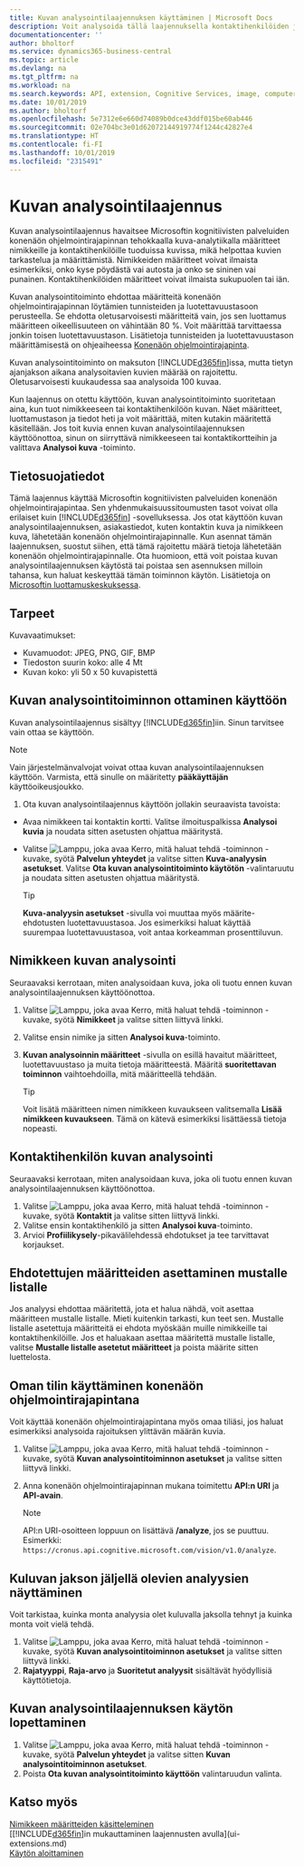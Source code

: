 ```yaml
---
title: Kuvan analysointilaajennuksen käyttäminen | Microsoft Docs
description: Voit analysoida tällä laajennuksella kontaktihenkilöiden ja nimikkeiden kuvia ja etsiä määritteitä, mikä nopeuttaa niiden määrittämistä Business Central -sovelluksessa.
documentationcenter: ''
author: bholtorf
ms.service: dynamics365-business-central
ms.topic: article
ms.devlang: na
ms.tgt_pltfrm: na
ms.workload: na
ms.search.keywords: API, extension, Cognitive Services, image, computer vision, attribute, tag, recognition
ms.date: 10/01/2019
ms.author: bholtorf
ms.openlocfilehash: 5e7312e6e660d74089b0dce43ddf015be60ab446
ms.sourcegitcommit: 02e704bc3e01d62072144919774f1244c42827e4
ms.translationtype: HT
ms.contentlocale: fi-FI
ms.lasthandoff: 10/01/2019
ms.locfileid: "2315491"
---
```

# <a name="the-image-analyzer-extension"></a>Kuvan analysointilaajennus
Kuvan analysointilaajennus havaitsee Microsoftin kognitiivisten palveluiden konenäön ohjelmointirajapinnan tehokkaalla kuva-analytiikalla määritteet nimikkeille ja kontaktihenkilöille tuoduissa kuvissa, mikä helpottaa kuvien tarkastelua ja määrittämistä. Nimikkeiden määritteet voivat ilmaista esimerkiksi, onko kyse pöydästä vai autosta ja onko se sininen vai punainen. Kontaktihenkilöiden määritteet voivat ilmaista sukupuolen tai iän.

Kuvan analysointitoiminto ehdottaa määritteitä konenäön ohjelmointirajapinnan löytämien tunnisteiden ja luotettavuustasoon perusteella. Se ehdotta oletusarvoisesti määritteitä vain, jos sen luottamus määritteen oikeellisuuteen on vähintään 80 %. Voit määrittää tarvittaessa jonkin toisen luotettavuustason. Lisätietoja tunnisteiden ja luotettavuustason määrittämisestä on ohjeaiheessa [Konenäön ohjelmointirajapinta](https://go.microsoft.com/fwlink/?linkid=851476).  

Kuvan analysointitoiminto on maksuton [!INCLUDE[d365fin](includes/d365fin_md.md)]issa, mutta tietyn ajanjakson aikana analysoitavien kuvien määrää on rajoitettu. Oletusarvoisesti kuukaudessa saa analysoida 100 kuvaa.

Kun laajennus on otettu käyttöön, kuvan analysointitoiminto suoritetaan aina, kun tuot nimikkeeseen tai kontaktihenkilöön kuvan. Näet määritteet, luottamustason ja tiedot heti ja voit määrittää, miten kutakin määritettä käsitellään. Jos toit kuvia ennen kuvan analysointilaajennuksen käyttöönottoa, sinun on siirryttävä nimikkeeseen tai kontaktikortteihin ja valittava **Analysoi kuva** -toiminto.  

## <a name="privacy-notice"></a>Tietosuojatiedot
Tämä laajennus käyttää Microsoftin kognitiivisten palveluiden konenäön ohjelmointirajapintaa. Sen yhdenmukaisuussitoumusten tasot voivat olla erilaiset kuin [!INCLUDE[d365fin](includes/d365fin_md.md)] -sovelluksessa. Jos otat käyttöön kuvan analysointilaajennuksen, asiakastiedot, kuten kontaktin kuva ja nimikkeen kuva, lähetetään konenäön ohjelmointirajapinnalle. Kun asennat tämän laajennuksen, suostut siihen, että tämä rajoitettu määrä tietoja lähetetään konenäön ohjelmointirajapinnalle. Ota huomioon, että voit poistaa kuvan analysointilaajennuksen käytöstä tai poistaa sen asennuksen milloin tahansa, kun haluat keskeyttää tämän toiminnon käytön. Lisätietoja on [Microsoftin luottamuskeskuksessa](https://go.microsoft.com/fwlink/?linkid=851463).

## <a name="requirements"></a>Tarpeet
Kuvavaatimukset:

* Kuvamuodot: JPEG, PNG, GIF, BMP  
* Tiedoston suurin koko: alle 4 Mt  
* Kuvan koko: yli 50 x 50 kuvapistettä  

## <a name="to-enable-image-analyzer"></a>Kuvan analysointitoiminnon ottaminen käyttöön
Kuvan analysointilaajennus sisältyy [!INCLUDE[d365fin](includes/d365fin_md.md)]iin. Sinun tarvitsee vain ottaa se käyttöön.

> [!NOTE]  
> Vain järjestelmänvalvojat voivat ottaa kuvan analysointilaajennuksen käyttöön. Varmista, että sinulle on määritetty **pääkäyttäjän** käyttöoikeusjoukko.

1. Ota kuvan analysointilaajennus käyttöön jollakin seuraavista tavoista:

* Avaa nimikkeen tai kontaktin kortti. Valitse ilmoituspalkissa **Analysoi kuvia** ja noudata sitten asetusten ohjattua määritystä.  
* Valitse ![Lamppu, joka avaa Kerro, mitä haluat tehdä -toiminnon](media/ui-search/search_small.png "Kerro, mitä haluat tehdä") -kuvake, syötä **Palvelun yhteydet** ja valitse sitten **Kuva-analyysin asetukset**. Valitse **Ota kuvan analysointitoiminto käytötön** -valintaruutu ja noudata sitten asetusten ohjattua määritystä.  

    > [!TIP]  
    > **Kuva-analyysin asetukset** -sivulla voi muuttaa myös määrite-ehdotusten luotettavuustasoa. Jos esimerkiksi haluat käyttää suurempaa luotettavuustasoa, voit antaa korkeamman prosenttiluvun.

## <a name="to-analyze-an-image-of-an-item"></a>Nimikkeen kuvan analysointi
Seuraavaksi kerrotaan, miten analysoidaan kuva, joka oli tuotu ennen kuvan analysointilaajennuksen käyttöönottoa.  

1. Valitse ![Lamppu, joka avaa Kerro, mitä haluat tehdä -toiminnon](media/ui-search/search_small.png "Kerro, mitä haluat tehdä") -kuvake, syötä **Nimikkeet** ja valitse sitten liittyvä linkki.  
2. Valitse ensin nimike ja sitten **Analysoi kuva**-toiminto.  
3. **Kuvan analysoinnin määritteet** -sivulla on esillä havaitut määritteet, luotettavuustaso ja muita tietoja määritteestä. Määritä **suoritettavan toiminnon** vaihtoehdoilla, mitä määritteellä tehdään.  

    > [!TIP]  
    > Voit lisätä määritteen nimen nimikkeen kuvaukseen valitsemalla **Lisää nimikkeen kuvaukseen**. Tämä on kätevä esimerkiksi lisättäessä tietoja nopeasti.  

## <a name="to-analyze-a-picture-of-a-contact-person"></a>Kontaktihenkilön kuvan analysointi
Seuraavaksi kerrotaan, miten analysoidaan kuva, joka oli tuotu ennen kuvan analysointilaajennuksen käyttöönottoa.  

1. Valitse ![Lamppu, joka avaa Kerro, mitä haluat tehdä -toiminnon](media/ui-search/search_small.png "Kerro, mitä haluat tehdä") -kuvake, syötä **Kontaktit** ja valitse sitten liittyvä linkki.  
2. Valitse ensin kontaktihenkilö ja sitten **Analysoi kuva**-toiminto.  
3. Arvioi **Profiilikysely**-pikavälilehdessä ehdotukset ja tee tarvittavat korjaukset.  

## <a name="blacklisting-suggested-attributes"></a>Ehdotettujen määritteiden asettaminen mustalle listalle
Jos analyysi ehdottaa määritettä, jota et halua nähdä, voit asettaa määritteen mustalle listalle. Mieti kuitenkin tarkasti, kun teet sen. Mustalle listalle asetettuja määritteitä ei ehdota myöskään muille nimikkeille tai kontaktihenkilöille. Jos et haluakaan asettaa määritettä mustalle listalle, valitse **Mustalle listalle asetetut määritteet** ja poista määrite sitten luettelosta.

## <a name="to-use-your-own-account-for-the-computer-vision-api"></a>Oman tilin käyttäminen konenäön ohjelmointirajapintana
Voit käyttää konenäön ohjelmointirajapintana myös omaa tiliäsi, jos haluat esimerkiksi analysoida rajoituksen ylittävän määrän kuvia.  

1. Valitse ![Lamppu, joka avaa Kerro, mitä haluat tehdä -toiminnon](media/ui-search/search_small.png "Kerro, mitä haluat tehdä") -kuvake, syötä **Kuvan analysointitoiminnon asetukset** ja valitse sitten liittyvä linkki.  
2. Anna konenäön ohjelmointirajapinnan mukana toimitettu **API:n URI** ja **API-avain**.  

    > [!NOTE]  
    > API:n URI-osoitteen loppuun on lisättävä **/analyze**, jos se puuttuu. Esimerkki: ```https://cronus.api.cognitive.microsoft.com/vision/v1.0/analyze```.

## <a name="to-see-how-many-analyses-you-have-left-in-the-current-period"></a>Kuluvan jakson jäljellä olevien analyysien näyttäminen
Voit tarkistaa, kuinka monta analyysia olet kuluvalla jaksolla tehnyt ja kuinka monta voit vielä tehdä.  

1. Valitse ![Lamppu, joka avaa Kerro, mitä haluat tehdä -toiminnon](media/ui-search/search_small.png "Kerro, mitä haluat tehdä") -kuvake, syötä **Kuvan analysointitoiminnon asetukset** ja valitse sitten liittyvä linkki.  
2. **Rajatyyppi**, **Raja-arvo** ja **Suoritetut analyysit** sisältävät hyödyllisiä käyttötietoja.  

## <a name="to-stop-using-the-image-analyzer-extension"></a>Kuvan analysointilaajennuksen käytön lopettaminen
1. Valitse ![Lamppu, joka avaa Kerro, mitä haluat tehdä -toiminnon](media/ui-search/search_small.png "Kerro, mitä haluat tehdä") -kuvake, syötä **Palvelun yhteydet** ja valitse sitten **Kuvan analysointitoiminnon asetukset**.  
2. Poista **Ota kuvan analysointitoiminto käyttöön** valintaruudun valinta.  

## <a name="see-also"></a>Katso myös
[Nimikkeen määritteiden käsitteleminen](inventory-how-work-item-attributes.md)  
[[!INCLUDE[d365fin](includes/d365fin_md.md)]in mukauttaminen laajennusten avulla](ui-extensions.md)  
[Käytön aloittaminen](product-get-started.md)  
